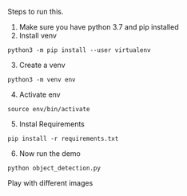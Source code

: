 Steps to run this.

1. Make sure you have python 3.7 and pip installed
2. Install venv
```
python3 -m pip install --user virtualenv
```
3. Create a venv
```
python3 -m venv env
```
4. Activate env
```
source env/bin/activate
```
5. Instal Requirements
```
pip install -r requirements.txt
```
6. Now run the demo
```
python object_detection.py
```

Play with different images
